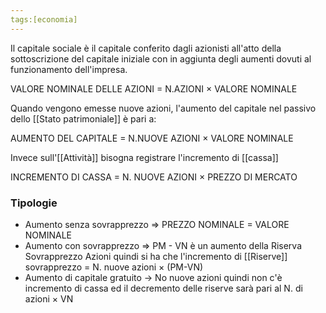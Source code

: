```yaml
---
tags:[economia]
---
```

Il capitale sociale è il capitale conferito dagli azionisti all'atto della sottoscrizione del capitale iniziale con in aggiunta degli aumenti dovuti al funzionamento dell'impresa.

VALORE NOMINALE DELLE AZIONI = N.AZIONI $\times$ VALORE NOMINALE

Quando vengono emesse nuove azioni, l'aumento del capitale nel passivo dello [[Stato patrimoniale]] è pari a:

AUMENTO DEL CAPITALE = N.NUOVE AZIONI $\times$ VALORE NOMINALE

Invece sull'[[Attività]] bisogna registrare l'incremento di [[cassa]]

INCREMENTO DI CASSA = N. NUOVE AZIONI $\times$ PREZZO DI MERCATO

### Tipologie
- Aumento senza sovrapprezzo => PREZZO NOMINALE = VALORE NOMINALE
- Aumento con sovrapprezzo =>  PM - VN è un aumento della Riserva Sovrapprezzo Azioni
quindi si ha che l'incremento di [[Riserve]] sovrapprezzo = N. nuove azioni $\times$ (PM-VN)
- Aumento di capitale gratuito -> No nuove azioni
quindi non c'è incremento di cassa ed il decremento delle riserve sarà pari al N. di azioni $\times$ VN